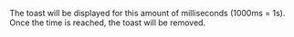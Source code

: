 The toast will be displayed for this amount of milliseconds (1000ms = 1s).
Once the time is reached, the toast will be removed.